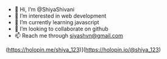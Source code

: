 - 👋 Hi, I’m @ShiyaShivani
- 👀 I’m interested in web development
- 🌱 I’m currently learning javascript
- 💞️ I’m looking to collaborate on github
- 📫 Reach me through siyashvn@gmail.com

<!---
ShiyaShivani/ShiyaShivani is a ✨ special ✨ repository because its `README.md` (this file) appears on your GitHub profile.
You can click the Preview link to take a look at your changes.
--->
(https://holopin.me/shiya_123)](https://holopin.io/@shiya_123)
